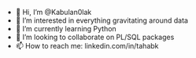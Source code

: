 - 👋 Hi, I’m @Kabulan0lak
- 👀 I’m interested in everything gravitating around data
- 🌱 I’m currently learning Python
- 💞️ I’m looking to collaborate on PL/SQL packages
- 📫 How to reach me: linkedin.com/in/tahabk

<!---
Kabulan0lak/Kabulan0lak is a ✨ special ✨ repository because its `README.md` (this file) appears on your GitHub profile.
You can click the Preview link to take a look at your changes.
--->
